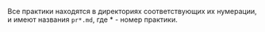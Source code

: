 Все практики находятся в директориях соответствующих их нумерации, и имеют названия `pr*.md`, где * - номер практики. 